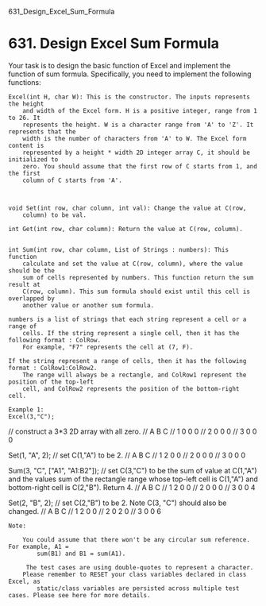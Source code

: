 631_Design_Excel_Sum_Formula
# 631. Design Excel Sum Formula

Your task is to design the basic function of Excel and implement the function of sum formula.
        Specifically, you need to implement the following functions:

    Excel(int H, char W): This is the constructor. The inputs represents the height
        and width of the Excel form. H is a positive integer, range from 1 to 26. It
        represents the height. W is a character range from 'A' to 'Z'. It represents that the
        width is the number of characters from 'A' to W. The Excel form content is
        represented by a height * width 2D integer array C, it should be initialized to
        zero. You should assume that the first row of C starts from 1, and the first
        column of C starts from 'A'.

    

    void Set(int row, char column, int val): Change the value at C(row,
        column) to be val.
    
    int Get(int row, char column): Return the value at C(row, column).
    
    
    int Sum(int row, char column, List of Strings : numbers): This function
        calculate and set the value at C(row, column), where the value should be the
        sum of cells represented by numbers. This function return the sum result at
        C(row, column). This sum formula should exist until this cell is overlapped by
        another value or another sum formula.

    numbers is a list of strings that each string represent a cell or a range of
        cells. If the string represent a single cell, then it has the following format : ColRow.
        For example, "F7" represents the cell at (7, F). 

    If the string represent a range of cells, then it has the following format : ColRow1:ColRow2.
        The range will always be a rectangle, and ColRow1 represent the position of the top-left
        cell, and ColRow2 represents the position of the bottom-right cell. 
    
    Example 1:
    Excel(3,"C");
// construct a 3*3 2D array with all zero.
//   A B C
// 1 0 0 0
// 2 0 0 0
// 3 0 0 0

Set(1, "A", 2);
// set C(1,"A") to be 2.
//   A B C
// 1 2 0 0
// 2 0 0 0
// 3 0 0 0

Sum(3, "C", ["A1", "A1:B2"]);
// set C(3,"C") to be the sum of value at C(1,"A") and the values sum of the rectangle range whose top-left cell is C(1,"A") and bottom-right cell is C(2,"B"). Return 4.
//   A B C
// 1 2 0 0
// 2 0 0 0
// 3 0 0 4

Set(2, "B", 2);
// set C(2,"B") to be 2. Note C(3, "C") should also be changed.
//   A B C
// 1 2 0 0
// 2 0 2 0
// 3 0 0 6

    

    Note:
    
        You could assume that there won't be any circular sum reference. For example, A1 =
            sum(B1) and B1 = sum(A1).
        
         The test cases are using double-quotes to represent a character.
        Please remember to RESET your class variables declared in class Excel, as
            static/class variables are persisted across multiple test cases. Please see here for more details.